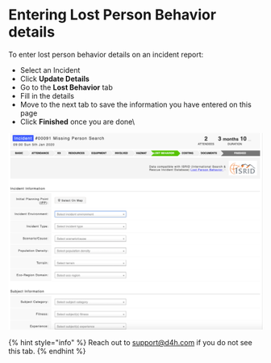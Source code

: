 # Entering Lost Person Behavior details

To enter lost person behavior details on an incident report:

* Select an Incident
* Click **Update Details**
* Go to the **Lost Behavior** tab
* Fill in the details
* Move to the next tab to save the information you have entered on this page
* Click **Finished** once you are done\


![](<../../.gitbook/assets/lost person behavior 1.png>)

{% hint style="info" %}
Reach out to [support@d4h.com](mailto:support@d4h.com) if you do not see this tab.
{% endhint %}
